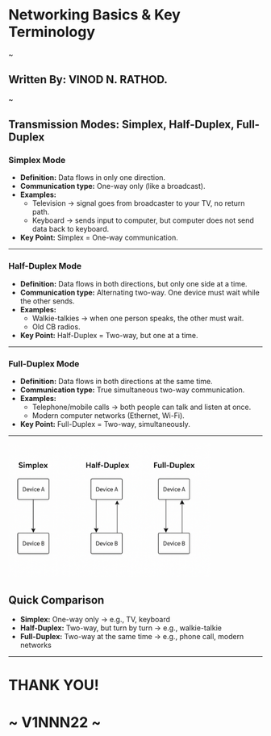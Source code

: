 # Networking Basics & Key Terminology
~
## Written By: VINOD N. RATHOD.
~

## Transmission Modes: Simplex, Half-Duplex, Full-Duplex  


### Simplex Mode  
- **Definition:** Data flows in only one direction.  
- **Communication type:** One-way only (like a broadcast).  
- **Examples:**  
  - Television → signal goes from broadcaster to your TV, no return path.  
  - Keyboard → sends input to computer, but computer does not send data back to keyboard.  
- **Key Point:** Simplex = One-way communication.  

---

### Half-Duplex Mode  
- **Definition:** Data flows in both directions, but only one side at a time.  
- **Communication type:** Alternating two-way. One device must wait while the other sends.  
- **Examples:**  
  - Walkie-talkies → when one person speaks, the other must wait.  
  - Old CB radios.  
- **Key Point:** Half-Duplex = Two-way, but one at a time.  

---

### Full-Duplex Mode  
- **Definition:** Data flows in both directions at the same time.  
- **Communication type:** True simultaneous two-way communication.  
- **Examples:**  
  - Telephone/mobile calls → both people can talk and listen at once.  
  - Modern computer networks (Ethernet, Wi-Fi).  
- **Key Point:** Full-Duplex = Two-way, simultaneously.  

---

<img src="Assets/sd.png" alt="Daigram" width="400"/>


## Quick Comparison  
- **Simplex:** One-way only → e.g., TV, keyboard  
- **Half-Duplex:** Two-way, but turn by turn → e.g., walkie-talkie  
- **Full-Duplex:** Two-way at the same time → e.g., phone call, modern networks  

---
# THANK YOU!  
# ~ **V1NNN22** ~
